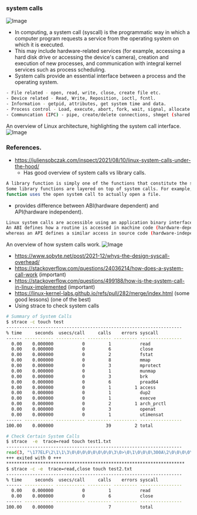 ### system calls

![Image](https://github.com/user-attachments/assets/2725ca27-4300-4736-8354-6eec1a8f3870)

- In computing, a system call (syscall) is the programmatic way in which a computer program requests a service from the operating system on which it is executed. 
- This may include hardware-related services (for example, accessing a hard disk drive or accessing the device's camera), creation and execution of new processes, and communication with integral kernel services such as process scheduling. 
- System calls provide an essential interface between a process and the operating system.
```bash
- File related - open, read, write, close, create file etc.
- Device related - Read, Write, Reposition, ioctl, fcntl.
- Information - getpid, attributes, get system time and data.
- Process control - Load, execute, abort, fork, wait, signal, allocate etc.
- Communcation (IPC) - pipe, create/delete connections, shmget (shared memory get)
```

An overview of Linux architecture, highlighting the system call interface.
![Image](https://github.com/user-attachments/assets/060d07b5-2c2c-4fd5-929c-b755eb911351)

### References.

- https://juliensobczak.com/inspect/2021/08/10/linux-system-calls-under-the-hood/
  - Has good overview of system calls vs library calls.
```bash
A library function is simply one of the functions that constitute the standard C library.
Some library functions are layered on top of system calls. For example, the fopen() library 
function uses the open system call to actually open a file.
```
  - provides difference between ABI(hardware dependent) and API(hardware independent).
```bash
Linux system calls are accessible using an application binary interface (ABI). 
An ABI defines how a routine is accessed in machine code (hardware-dependent) 
whereas an API defines a similar access in source code (hardware-independent).
```
An overview of how system calls work.
![Image](https://github.com/user-attachments/assets/aa592a89-fd97-4099-9793-0754f76ae8f9)


- https://www.sobyte.net/post/2021-12/whys-the-design-syscall-overhead/
- https://stackoverflow.com/questions/24036214/how-does-a-system-call-work (important)
- https://stackoverflow.com/questions/499188/how-is-the-system-call-in-linux-implemented (important)
- https://linux-kernel-labs.github.io/refs/pull/282/merge/index.html (some good lessons) (one of the best)
- Using strace to check system calls
```bash
# Summary of System Calls
$ strace -c touch test
-------------------------------------------------------------------
% time     seconds  usecs/call     calls    errors syscall
------ ----------- ----------- --------- --------- ----------------
  0.00    0.000000           0         1           read
  0.00    0.000000           0         6           close
  0.00    0.000000           0         2           fstat
  0.00    0.000000           0         8           mmap
  0.00    0.000000           0         3           mprotect
  0.00    0.000000           0         1           munmap
  0.00    0.000000           0         3           brk
  0.00    0.000000           0         6           pread64
  0.00    0.000000           0         1         1 access
  0.00    0.000000           0         1           dup2
  0.00    0.000000           0         1           execve
  0.00    0.000000           0         2         1 arch_prctl
  0.00    0.000000           0         3           openat
  0.00    0.000000           0         1           utimensat
------ ----------- ----------- --------- --------- ----------------
100.00    0.000000                    39         2 total

# Check Certain System Calls
$ strace  -e  trace=read touch test1.txt 
-------------------------------------------------------------------
read(3, "\177ELF\2\1\1\3\0\0\0\0\0\0\0\0\3\0>\0\1\0\0\0\300A\2\0\0\0\0\0"..., 832) = 832
+++ exited with 0 +++
********************************************************************
$ strace -c -e  trace=read,close touch test2.txt 
-------------------------------------------------------------------
% time     seconds  usecs/call     calls    errors syscall
------ ----------- ----------- --------- --------- ----------------
  0.00    0.000000           0         1           read
  0.00    0.000000           0         6           close
------ ----------- ----------- --------- --------- ----------------
100.00    0.000000                     7           total
```
